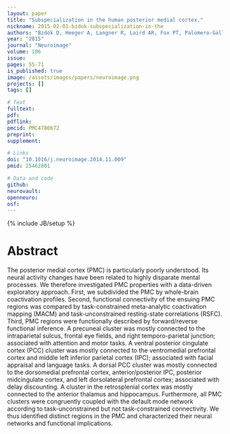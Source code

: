 ```yaml
---
layout: paper
title: "Subspecialization in the human posterior medial cortex."
nickname: 2015-02-01-bzdok-subspecialization-in-the
authors: "Bzdok D, Heeger A, Langner R, Laird AR, Fox PT, Palomero-Gallagher N, Vogt BA, Zilles K, Eickhoff SB"
year: "2015"
journal: "Neuroimage"
volume: 106
issue: 
pages: 55-71
is_published: true
image: /assets/images/papers/neuroimage.png
projects: []
tags: []

# Text
fulltext:
pdf:
pdflink:
pmcid: PMC4780672
preprint:
supplement:

# Links
doi: "10.1016/j.neuroimage.2014.11.009"
pmid: 25462801

# Data and code
github:
neurovault:
openneuro:
osf:
---
```

{% include JB/setup %}

# Abstract

The posterior medial cortex (PMC) is particularly poorly understood. Its neural activity changes have been related to highly disparate mental processes. We therefore investigated PMC properties with a data-driven exploratory approach. First, we subdivided the PMC by whole-brain coactivation profiles. Second, functional connectivity of the ensuing PMC regions was compared by task-constrained meta-analytic coactivation mapping (MACM) and task-unconstrained resting-state correlations (RSFC). Third, PMC regions were functionally described by forward/reverse functional inference. A precuneal cluster was mostly connected to the intraparietal sulcus, frontal eye fields, and right temporo-parietal junction; associated with attention and motor tasks. A ventral posterior cingulate cortex (PCC) cluster was mostly connected to the ventromedial prefrontal cortex and middle left inferior parietal cortex (IPC); associated with facial appraisal and language tasks. A dorsal PCC cluster was mostly connected to the dorsomedial prefrontal cortex, anterior/posterior IPC, posterior midcingulate cortex, and left dorsolateral prefrontal cortex; associated with delay discounting. A cluster in the retrosplenial cortex was mostly connected to the anterior thalamus and hippocampus. Furthermore, all PMC clusters were congruently coupled with the default mode network according to task-unconstrained but not task-constrained connectivity. We thus identified distinct regions in the PMC and characterized their neural networks and functional implications.
